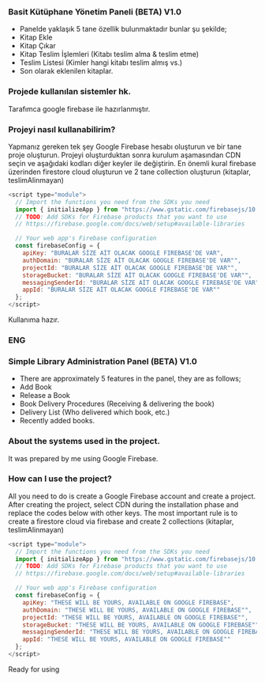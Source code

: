 ### Basit Kütüphane Yönetim Paneli (BETA) V1.0

- Panelde yaklaşık 5 tane özellik bulunmaktadır bunlar şu şekilde;
- Kitap Ekle
- Kitap Çıkar
- Kitap Teslim İşlemleri (Kitabı teslim alma & teslim etme)
- Teslim Listesi (Kimler hangi kitabı teslim almış vs.)
- Son olarak eklenilen kitaplar.


### Projede kullanılan sistemler hk.

Tarafımca google firebase ile hazırlanmıştır.


### Projeyi nasıl kullanabilirim?
Yapmanız gereken tek şey Google Firebase hesabı oluşturun ve bir tane proje oluşturun.
Projeyi oluşturduktan sonra kurulum aşamasından CDN seçin ve aşağıdaki kodları diğer keyler ile değiştirin.
En önemli kural firebase üzerinden firestore cloud oluşturun ve 2 tane collection oluşturun (kitaplar, teslimAlinmayan)


```javascript
<script type="module">
  // Import the functions you need from the SDKs you need
  import { initializeApp } from "https://www.gstatic.com/firebasejs/10.13.0/firebase-app.js";
  // TODO: Add SDKs for Firebase products that you want to use
  // https://firebase.google.com/docs/web/setup#available-libraries

  // Your web app's Firebase configuration
  const firebaseConfig = {
    apiKey: "BURALAR SİZE AİT OLACAK GOOGLE FIREBASE'DE VAR",
    authDomain: "BURALAR SİZE AİT OLACAK GOOGLE FIREBASE'DE VAR"",
    projectId: "BURALAR SİZE AİT OLACAK GOOGLE FIREBASE'DE VAR"",
    storageBucket: "BURALAR SİZE AİT OLACAK GOOGLE FIREBASE'DE VAR"",
    messagingSenderId: "BURALAR SİZE AİT OLACAK GOOGLE FIREBASE'DE VAR"",
    appId: "BURALAR SİZE AİT OLACAK GOOGLE FIREBASE'DE VAR""
  };
</script>
```

Kullanıma hazır.


### ENG

### Simple Library Administration Panel (BETA) V1.0

- There are approximately 5 features in the panel, they are as follows;
- Add Book
- Release a Book
- Book Delivery Procedures (Receiving & delivering the book)
- Delivery List (Who delivered which book, etc.)
- Recently added books.


### About the systems used in the project.

It was prepared by me using Google Firebase.


### How can I use the project?
All you need to do is create a Google Firebase account and create a project.
After creating the project, select CDN during the installation phase and replace the codes below with other keys.
The most important rule is to create a firestore cloud via firebase and create 2 collections (kitaplar, teslimAlinmayan)


```javascript
<script type="module">
  // Import the functions you need from the SDKs you need
  import { initializeApp } from "https://www.gstatic.com/firebasejs/10.13.0/firebase-app.js";
  // TODO: Add SDKs for Firebase products that you want to use
  // https://firebase.google.com/docs/web/setup#available-libraries

  // Your web app's Firebase configuration
  const firebaseConfig = {
    apiKey: "THESE WILL BE YOURS, AVAILABLE ON GOOGLE FIREBASE",
    authDomain: "THESE WILL BE YOURS, AVAILABLE ON GOOGLE FIREBASE"",
    projectId: "THESE WILL BE YOURS, AVAILABLE ON GOOGLE FIREBASE"",
    storageBucket: "THESE WILL BE YOURS, AVAILABLE ON GOOGLE FIREBASE"",
    messagingSenderId: "THESE WILL BE YOURS, AVAILABLE ON GOOGLE FIREBASE"",
    appId: "THESE WILL BE YOURS, AVAILABLE ON GOOGLE FIREBASE""
  };
</script>
```

Ready for using

